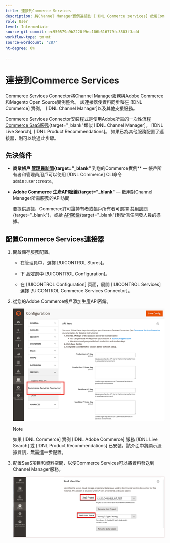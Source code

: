 ```yaml
---
title: 連接到Commerce Services
description: 將Channel Manager實例連接到 [!DNL Commerce services] 啟用Commerce實例、Channel Manager和其他支援服務之間的資料同步和通信。
role: User
level: Intermediate
source-git-commit: ec950579a9b2220f9ec106b616779fc3503f3add
workflow-type: tm+mt
source-wordcount: '287'
ht-degree: 0%

---
```


# 連接到Commerce Services

Commerce Services Connector將Channel Manager服務與Adobe Commerce和Magento Open Source實例整合。 該連接器使資料同步和在 [!DNL Commerce] 實例， [!DNL Channel Manager]以及其他支援服務。

Commerce Services Connector安裝程式是使用Adobe所需的一次性流程 [Commerce SaaS服務](https://experienceleague.adobe.com/docs/commerce-merchant-services/user-guides/home.html){target=&quot;_blank&quot;類似 [!DNL Channel Manager]。 [!DNL Live Search], [!DNL Product Recommendations]。 如果已為其他服務配置了連接器，則可以跳過此步驟。

## 先決條件

- **商業帳戶 [管理員訪問](https://docs.magento.com/user-guide/stores/admin.html){target=&quot;_blank&quot;** 到您的Commerce實例** — 帳戶所有者和管理員用戶可以使用 [!DNL Commerce] CLI命令 `admin:user:create`。

- **Adobe Commerce [生產API密鑰](https://docs.magento.com/user-guide/system/saas.html#apikey){target=&quot;_blank&quot;** — 啟用對Channel Manager所需服務的API訪問

   要提供憑據，Commerce許可證持有者或帳戶所有者可選擇
   [共用訪問](https://docs.magento.com/user-guide/magento/magento-account-share.html){target=&quot;_blank&quot;}，或給 [API密鑰](https://docs.magento.com/user-guide/system/saas.html#apikey){target=&quot;_blank&quot;}到受信任開發人員的憑據。

## 配置Commerce Services連接器

1. 開啟儲存服務配置。

   - 在管理員中，選擇 [!UICONTROL Stores]。

   - 下 *設定*&#x200B;選中 [!UICONTROL Configuration]。

   - 在 [!UICONTROL Configuration] 頁面，展開 [!UICONTROL Services] 選擇 [!UICONTROL Commerce Services Connector]。

1. 從您的Adobe Commerce帳戶添加生產API密鑰。

   ![[!DNL Commerce Service Connector] 服務 [!DNL Admin] 視圖](assets/commerce-services-connector-admin-service-view.png)


   >[!NOTE]
   >
   > 如果 [!DNL Commerce] 實例 [!DNL Adobe Commerce] 服務 [!DNL Live Search] 或 [!DNL Product Recommendations] 已安裝，該介面中將顯示憑據資訊，無需進一步配置。

1. 配置SaaS項目和資料空間，以便Commerce Services可以將資料發送到Channel Manager服務。

   ![[!DNL Commerce Service Connector] SaaS標識符配置 [!DNL Admin] 視圖](assets/commerce-services-connector-saas-config.png)

